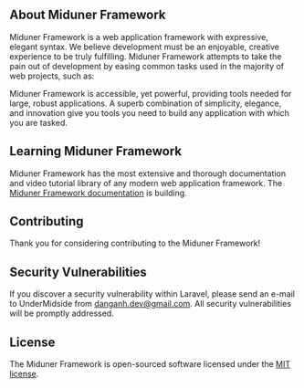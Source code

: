 
## About Miduner Framework

Miduner Framework is a web application framework with expressive, elegant syntax. We believe development must be an enjoyable, creative experience to be truly fulfilling. Miduner Framework attempts to take the pain out of development by easing common tasks used in the majority of web projects, such as:

Miduner Framework is accessible, yet powerful, providing tools needed for large, robust applications. A superb combination of simplicity, elegance, and innovation give you tools you need to build any application with which you are tasked.

## Learning Miduner Framework

Miduner Framework has the most extensive and thorough documentation and video tutorial library of any modern web application framework. The [Miduner Framework documentation](https://darkbone.com/docs) is building.

## Contributing

Thank you for considering contributing to the Miduner Framework!

## Security Vulnerabilities

If you discover a security vulnerability within Laravel, please send an e-mail to UnderMidside from danganh.dev@gmail.com. All security vulnerabilities will be promptly addressed.

## License

The Miduner Framework is open-sourced software licensed under the [MIT license](http://opensource.org/licenses/MIT).
